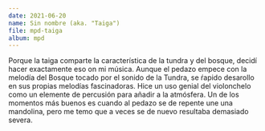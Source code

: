 ```yaml
---
date: 2021-06-20
name: Sin nombre (aka. "Taiga")
file: mpd-taiga
album: mpd
---
```


Porque la taiga comparte la característica de la tundra y del bosque, decidí hacer exactamente eso on mi música. Aunque el pedazo empece con la melodía del Bosque tocado por el sonido de la Tundra, se ŕapido desarollo en sus propias melodías fascinadoras. Hice un uso genial del violonchelo como un elemente de percusión para añadir a la atmósfera. Un de los momentos más buenos es cuando al pedazo se de repente une una mandolina, pero me temo que a veces se de nuevo resultaba demasiado severa.
